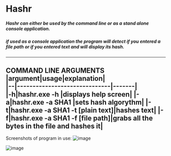 # Hashr



##### Hashr can either be used by the command line or as a stand alone console application.
##### if used as a console application the program will detect if you entered a file path or if you entered text and will display its hash.
---

**COMMAND LINE ARGUMENTS**
|argument|usage|explanation|  
|--|------------------------------|-------|     
|-h|hashr.exe -h                     |displays help screen|
|-a|hashr.exe -a SHA1                |sets hash algorythm|
|-t|hashr.exe -a SHA1 -t [plain text]|hashes text|
|-f|hashr.exe -a SHA1 -f [file path]|grabs all the bytes in the file and hashes it|
---




Screenshots of program in use:
![image](https://user-images.githubusercontent.com/56493866/116942755-3579ef00-ac40-11eb-9ad1-dda0119f926a.png)

![image](https://user-images.githubusercontent.com/56493866/116943725-2431e200-ac42-11eb-9f48-8e43f857cda6.png)
